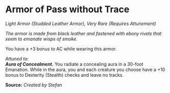 # Armor of Pass without Trace
*Light Armor (Studded Leather Armor), Very Rare (Requires Attunement)*

*The armor is made from black leather and fastened with ebony rivets that seem to emanate wisps of smoke.*

You have a +3 bonus to AC while wearing this armor.  

*Attuned to:*  
***Aura of Concealment.*** You radiate a concealing aura in a 30-foot Emanation. While in the aura, you and each creature you choose have a +10 bonus to Dexterity (Stealth) checks and leave no tracks.



**Source:** *Created by Stefan*